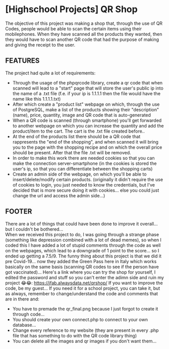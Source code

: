 # [Highschool Projects] QR Shop

The objective of this project was making a shop that, through the use of QR Codes, people would be able to scan the certain items using their mobilephones. When they have scanned all the products they wanted, then they would have to scan another QR code that had the purpose of making and giving the receipt to the user.  

## FEATURES
  The project had quite a lot of requirements:
  - Through the usage of the phpqrcode library, create a qr code that when scanned will lead to a "start" page that will store the user's public ip into the name of a .txt file (f.e. if your ip is 1.1.1.1 then the file would have the name like this 1.1.1.1.txt)
  - After which create a "product list" webpage on which, through the use of PostgreSQL, make a list of the products showing their "description" (name), price, quantity, image and QR code that is auto-generated
  - When a QR code is scanned (through smartphone) you'll get forwarded to another webpage on which you can increase the quantity and add the product/item to the cart. The cart is the .txt file created before..
  - At the end of the products list there should be a QR code that rappresents the "end of the shopping", and when scanned it will bring you to the page with the shopping recipe and on which the overall price should be present. After that the file .txt will be removed.
  - In order to make this work there are needed cookies so that you can make the connection server-smartphone (in the cookies is stored the user's ip, so that you can differentiate between the shopping carts)
  - Create an admin side of the webpage, on which you'll be able to insert/delete/modify certain products. (originally it didn't require the use of cookies to login, you just needed to know the credentials, but I've decided that is more secure doing it with cookies... else you could just change the url and access the admin side...)
  
## FOOTER
  
  There are a lot of things that could have been done to improve it overall... but I couldn't be bothered...  
  When we received this project to do, I was going through a strange phase (something like depression combined with a lot of dead memes), so when I coded this I have added a lot of stupid comments through the code as well on the webpages, which lead to a downgrade of 1 point to the score... so I ended up getting a 7.5/9.
  The funny thing about this project is that we did it pre Covid-19... now they added the Green Pass here in Italy which works basically on the same basis (scanning QR codes to see if the person have got vaccinated)...
  Here's a link where you can try the shop for yourself, I edited the password and stuff so you can't enter the adimn side and ruin my project 😂😂: https://jfab.alwaysdata.net/qrshop/
  If you want to improve the code, be my guest...
  If you need it for a school project, you can take it, but as always, remember to change/understand the code and comments that are in there and:
  - You have to premade the qr_final.png because I just forgot to create it through code... 
  - You should create your own connect.php to connect to your own database...
  - Change every reference to my website (they are present in every .php file that has something to do with the QR code library thing)
  - You can delete all the images and qr images if you don't want them...
  

